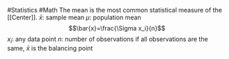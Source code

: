 #Statistics #Math 
The mean is the most common statistical measure of the [[Center]].
$\bar{x}$: sample mean
$\mu$: population mean
$$\bar{x}=\frac{\Sigma x_i}{n}$$
$x_i$: any data point
$n$: number of observations
if all observations are the same, $\bar{x}$ is the balancing point